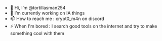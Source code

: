 - 👋 Hi, I’m @tortillasman254
- 👀 I’m currently working on IA things
- 📫 How to reach me : crypt0_m4n on discord
- ⚡ When I'm bored : I search good tools on the internet and try to make something cool with them

<!---
tortillasman254/tortillasman254 is a ✨ special ✨ repository because its `README.md` (this file) appears on your GitHub profile.
You can click the Preview link to take a look at your changes.
--->
